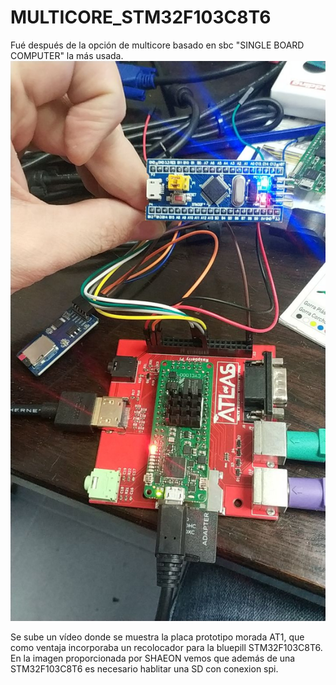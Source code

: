 # MULTICORE_STM32F103C8T6
Fué después de la opción de multicore basado en sbc "SINGLE BOARD COMPUTER" la más usada.
![DESARROLLO DEL MULTICORE BASADO EN BLUEPILL STM32F103C8T6 FOTO DE SHAEON](https://github.com/AtlasFPGA/MULTICORE_STM32F103C8T6/blob/main/Desarrollo%20SHAEON%20STM32F103C8T6.jpg)

Se sube un vídeo donde se muestra la placa prototipo morada AT1, que como ventaja incorporaba un recolocador para la bluepill STM32F103C8T6. 
En la imagen proporcionada por SHAEON vemos que además de una STM32F103C8T6 es necesario hablitar una SD con conexion spi.
